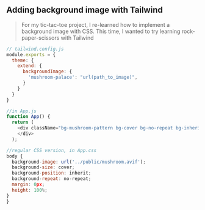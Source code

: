 ## Adding background image with Tailwind

> For my tic-tac-toe project, I re-learned how to implement a background image with CSS. This time, I wanted to try learning rock-paper-scissors with Tailwind

```js
// tailwind.config.js
module.exports = {
  theme: {
    extend: {
      backgroundImage: {
        'mushroom-palace': "url(path_to_image)",
      }
    }
  }
}

//in App.js
function App() {
  return (
    <div className="bg-mushroom-pattern bg-cover bg-no-repeat bg-inherit min-h-screen">
    </div>
  );

//regular CSS version, in App.css
body {
  background-image: url('../public/mushroom.avif');
  background-size: cover;
  background-position: inherit;
  background-repeat: no-repeat;
  margin: 0px;
  height: 100%;
}
}

```
